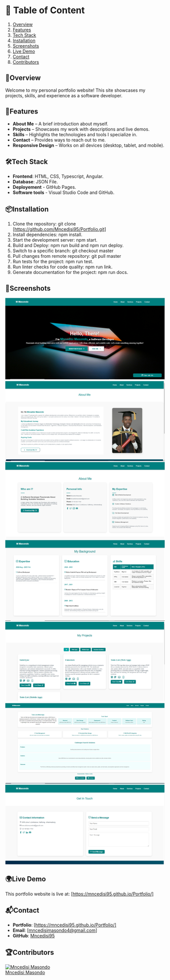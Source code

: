 # 📖 Table of Content

1. [Overview](#overview)
2. [Features](#features)
3. [Tech Stack](#️tech-stack)
4. [Installation](#installation)
5. [Screenshots](#screenshots)
6. [Live Demo](#live-demo)
7. [Contact](#contact)
8. [Contributors](#contributors)

## 📌Overview

Welcome to my personal portfolio website! This site showcases my projects, skills, and experience as a software developer.

## 🚀Features

- **About Me** – A brief introduction about myself.
- **Projects** – Showcases my work with descriptions and live demos.
- **Skills** – Highlights the technologies and tools I specialize in.
- **Contact** – Provides ways to reach out to me.
- **Responsive Design** – Works on all devices (desktop, tablet, and mobile).

## 🛠️Tech Stack

- **Frontend**: HTML, CSS, Typescript, Angular.
- **Database**: JSON File.
- **Deployement** - GitHub Pages.
- **Software tools** - Visual Studio Code and GitHub.

## 📦Installation

1. Clone the repository: git clone [https://github.com/Mncedisi95/Portfolio.git]
2. Install dependencies: npm install.
3. Start the development server: npm start.
4. Build and Deploy: npm run build and npm run deploy.
5. Switch to a specific branch: git checkout master
6. Pull changes from remote repository: git pull master
7. Run tests for the project: npm run test.
8. Run linter checks for code quality: npm run link.
9. Generate documentation for the project: npm run docs.

## 📸Screenshots

![Home Screen](src/assets/screenshots/index.png)
![About Me Screen](src/assets/screenshots/about-me.png)
![About Me Section Screen](src/assets/screenshots/about-section.png)
![Resume Section](src/assets/screenshots/resume.png)
![Projects Screen](src/assets/screenshots/projects.png)
![Project Details Screen](src/assets/screenshots/project-details.png)
![Contact Screen](src/assets/screenshots/contact.png)

## 🌍Live Demo

This portfolio website is live at: [https://mncedisi95.github.io/Portfolio/]

## 📬Contact

- **Portfolio**: [https://mncedisi95.github.io/Portfolio/]
- **Email**: [mncedisimasondo4@gmail.com]
- **GitHub**: [Mncedisi95](https://github.com/Mncedisi95)

## 🏆Contributors

[![Mncedisi Masondo](https://avatars.githubusercontent.com/u/60698501?v=4)](https://github.com/Mncedisi95)  
[Mncedisi Masondo](https://github.com/Mncedisi95)  
